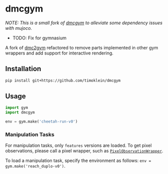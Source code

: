 # dmcgym

*NOTE: This is a small fork of [dmcgym](https://github.com/ikostrikov/dmcgym) to alleviate some dependency issues with mujoco.*
- TODO: Fix for gymnasium

A fork of [dmc2gym](https://github.com/denisyarats/dmc2gym) refactored to remove parts implemented in other gym wrappers and add support for interactive rendering.

## Installation

```bash
pip install git+https://github.com/timoklein/dmcgym
```

## Usage
```python
import gym
import dmcgym

env = gym.make('cheetah-run-v0')
```

### Manipulation Tasks
For manipulation tasks, only `features` versions are loaded. To get pixel observations, please call a pixel wrapper, such as [`PixelObservationWrapper`](https://github.com/openai/gym/blob/1061949d0ca951518275f7fd5944ca52e3af8b9d/gym/wrappers/pixel_observation.py#L15).

To load a manipulation task, specify the environment as follows: `env = gym.make('reach_duplo-v0')`.
